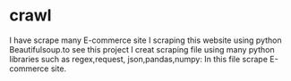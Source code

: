 # crawl
I have scrape many E-commerce site 
I scraping this website using python Beautifulsoup.to see this project
I creat scraping file using many python libraries such as regex,request, json,pandas,numpy:
In this file scrape E-commerce site.
